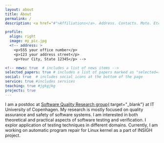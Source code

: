 ```yaml
---
layout: about
title: About
permalink: /
description: <a href="#">Affiliations</a>. Address. Contacts. Moto. Etc.

profile:
  align: right
  image: my_pic.jpg
  <!-- address: >
    <p>555 your office number</p>
    <p>123 your address street</p>
    <p>Your City, State 12345</p> -->

<!-- news: true  # includes a list of news items -->
selected_papers: true # includes a list of papers marked as "selected={true}"
social: true  # includes social icons at the bottom of the page
service: true #includes services
teaching: true #jgkgjkg
projects: true
---
```


I am a postdoc at [Software Quality Research group](https://square.itu.dk/){:target="\_blank"} at IT University of Copenhagen. My research is mostly focused on quality assurance and safety of software systems. I am interested in both theoretical and practical aspects of software testing and verification. I explor application of testing techniques in different domains. Currently, I am working on automatic program repair for Linux kernel as a part of INSIGH project.



<!-- Write your biography here. Tell the world about yourself. Link to your favorite [subreddit](http://reddit.com){:target="\_blank"}. You can put a picture in, too. The code is already in, just name your picture `my_pic.jpg` and put it in the `img/` folder.

Put your address / P.O. box / other info right below your picture. You can also disable any these elements by editing `profile` property of the YAML header of your `_pages/about.md`. Edit `_bibliography/papers.bib` and Jekyll will render your [publications page](/al-folio/publications/) automatically.

Link to your social media connections, too. This theme is set up to use [Font Awesome icons](http://fortawesome.github.io/Font-Awesome/){:target="\_blank"} and [Academicons](https://jpswalsh.github.io/academicons/){:target="\_blank"}, like the ones below. Add your Facebook, Twitter, LinkedIn, Google Scholar, or just disable all of them. -->
